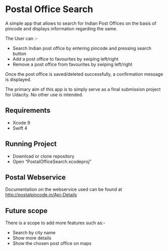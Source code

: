 # Postal Office Search
A simple app that allows to search for Indian Post Offices on the basis of pincode and displays information regarding the same.

The User can :-

* Search Indian post office by entering pincode and pressing search button
* Add a post office to favourites by swiping left/right
* Remove a post office from favourites by swiping left/right

Once the post office is saved/deleted successfully, a confirmation message is displayed. 

The primary aim of this app is to simply serve as a final submission project for Udacity. No other use is intended.


## Requirements
*  Xcode 9
*  Swift 4

## Running Project
* Download or clone repository  
* Open “PostalOfficeSearch.xcodeproj"


## Postal Webservice
Documentation on the webservice used can be found at http://postalpincode.in/Api-Details

## Future scope
There is a scope to add more features such as:-
* Search by city name
* Show more details
* Show the chosen post office on maps
